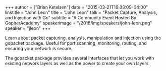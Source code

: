 +++
author = ["Brian Ketelsen"]
date = "2015-03-21T16:03:09-04:00"
linktitle = "John Leon"
title = "John Leon"
talk = "Packet Capture, Analysis, and Injection with Go"
subtitle = "A Community Event Hosted By GopherAcademy"
speakerimage = "/2016/img/speakers/john-leon.png"
speaker = "jleon"
+++

Learn about packet capturing, analysis, manipulation and injection using the gopacket package. Useful for port scanning, monitoring, routing, and ensuring your network is secure.

The gopacket package provides several interfaces that let you work with existing network layers as well as the power to create your own layers.

